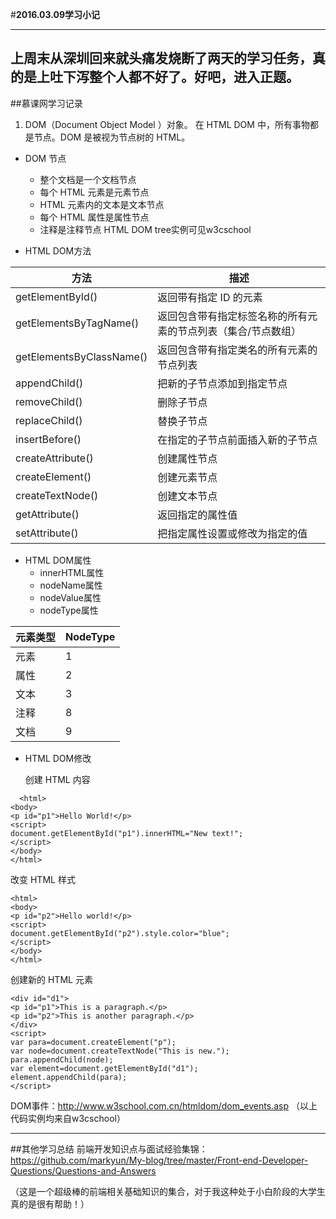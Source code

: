 #**2016.03.09学习小记**
***
上周末从深圳回来就头痛发烧断了两天的学习任务，真的是上吐下泻整个人都不好了。好吧，进入正题。
---
##慕课网学习记录
1. DOM（Document Object Model ）对象。
        在 HTML DOM 中，所有事物都是节点。DOM 是被视为节点树的 HTML。

- DOM 节点
  - 整个文档是一个文档节点
  - 每个 HTML 元素是元素节点
  - HTML 元素内的文本是文本节点
  - 每个 HTML 属性是属性节点
  - 注释是注释节点
  HTML DOM tree实例可见w3cschool

- HTML DOM方法

|方法|描述|
|------|--------|
|getElementById()  |  返回带有指定 ID 的元素|
|getElementsByTagName() | 返回包含带有指定标签名称的所有元素的节点列表（集合/节点数组）|
|getElementsByClassName()   | 返回包含带有指定类名的所有元素的节点列表|
|appendChild() |  把新的子节点添加到指定节点|
|removeChild()  | 删除子节点|
|replaceChild()  |替换子节点|
|insertBefore()  |在指定的子节点前面插入新的子节点|
|createAttribute()   |创建属性节点|
|createElement() |创建元素节点|
|createTextNode()   |创建文本节点|
|getAttribute()  |返回指定的属性值|
|setAttribute()  |把指定属性设置或修改为指定的值|

- HTML DOM属性
  - innerHTML属性
  - nodeName属性
  - nodeValue属性
  - nodeType属性

元素类型|NodeType
-------------|---------------
元素|1
属性 |2
文本 |3
注释 |8
文档 |9

- HTML DOM修改

  创建 HTML 内容
```
  <html>
<body>
<p id="p1">Hello World!</p>
<script>
document.getElementById("p1").innerHTML="New text!";
</script>
</body>
</html>
```
   改变 HTML 样式
```
<html>
<body>
<p id="p2">Hello world!</p>
<script>
document.getElementById("p2").style.color="blue";
</script>
</body>
</html>
```
  创建新的 HTML 元素
```
<div id="d1">
<p id="p1">This is a paragraph.</p>
<p id="p2">This is another paragraph.</p>
</div>
<script>
var para=document.createElement("p");
var node=document.createTextNode("This is new.");
para.appendChild(node);
var element=document.getElementById("d1");
element.appendChild(para);
</script>
```
DOM事件：http://www.w3school.com.cn/htmldom/dom_events.asp
（以上代码实例均来自w3cschool）

---
##其他学习总结
前端开发知识点与面试经验集锦：https://github.com/markyun/My-blog/tree/master/Front-end-Developer-Questions/Questions-and-Answers

（这是一个超级棒的前端相关基础知识的集合，对于我这种处于小白阶段的大学生真的是很有帮助！）